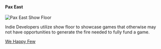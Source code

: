 #### Pax East
![Pax East Show Floor](https://40.media.tumblr.com/c8458ccb97b775882731dcc7e97e100e/tumblr_nnttrkFhdp1rmw0jgo1_540.jpg)


Indie Developers utilize show floor to showcase games that otherwise may not have opportunities to generate the fire needed to fully fund a game.

[We Happy Few](https://www.youtube.com/watch?v=cc67_BrCdPc)
